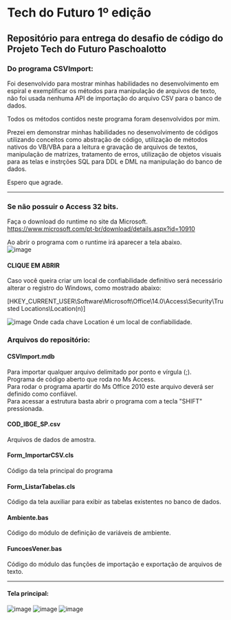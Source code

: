 # Tech do Futuro 1º edição
## Repositório para entrega do desafio de código do Projeto Tech do Futuro Paschoalotto

### Do programa CSVImport:
Foi desenvolvido para mostrar minhas habilidades no desenvolvimento em espiral e exemplificar os métodos para manipulação de arquivos de texto, não foi usada nenhuma API de importação do arquivo CSV para o banco de dados.  

Todos os métodos contidos neste programa foram desenvolvidos por mim.  

Prezei em demonstrar minhas habilidades no desenvolvimento de códigos utilizando conceitos como abstração de código, utilização de métodos nativos do VB/VBA para a leitura e gravação de arquivos de textos, manipulação de matrizes, tratamento de erros, utilização de objetos visuais para as telas e instrções SQL para DDL e DML na manipulação do banco de dados.  

Espero que agrade.

---
### Se não possuir o Access 32 bits.  
Faça o download do runtime no site da Microsoft.  
https://www.microsoft.com/pt-br/download/details.aspx?id=10910  

Ao abrir o programa com o runtime irá aparecer a tela abaixo.  
![image](https://github.com/venerfruet/TechDoFuturo/assets/105865020/c24746db-f94e-4e19-88dd-634437f962a7)
 #### CLIQUE EM ABRIR  
 
Caso você queira criar um local de confiabilidade definitivo será necessário alterar o registro do Windows, como mostrado abaixo:  

[HKEY_CURRENT_USER\Software\Microsoft\Office\14.0\Access\Security\Trusted Locations\Location(n)]  

![image](https://github.com/venerfruet/TechDoFuturo/assets/105865020/df562ddc-cc23-4b08-9926-aef040434718)
Onde cada chave Location é um local de confiabilidade.  

### Arquivos do repositório:

#### CSVImport.mdb  
  Para importar qualquer arquivo delimitado por ponto e vírgula (;).  
  Programa de código aberto que roda no Ms Access.  
  Para rodar o programa apartir do Ms Office 2010 este arquivo deverá ser definido como confiável.  
  Para acessar a estrutura basta abrir o programa com a tecla "SHIFT" pressionada.

#### COD_IBGE_SP.csv  
  Arquivos de dados de amostra.

#### Form_ImportarCSV.cls  
  Código da tela principal do programa

#### Form_ListarTabelas.cls  
  Código da tela auxiliar para exibir as tabelas existentes no banco de dados.

#### Ambiente.bas  
  Código do módulo de definição de variáveis de ambiente.

#### FuncoesVener.bas  
  Código do módulo das funções de importação e exportação de arquivos de texto.

---

#### Tela principal:


![image](https://github.com/venerfruet/TechDoFuturo/assets/105865020/e95181a1-5ce3-4b59-9085-323332f73b50)
![image](https://github.com/venerfruet/TechDoFuturo/assets/105865020/944f31ec-2db9-4da5-bc30-cf49f958829d)
![image](https://github.com/venerfruet/TechDoFuturo/assets/105865020/570671ab-080e-4b78-921a-57acf0e9ec0e)
